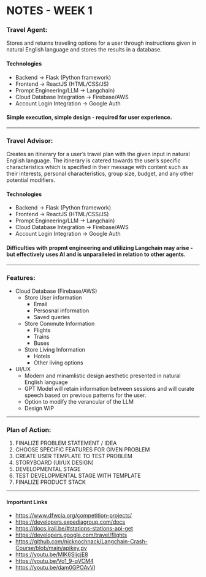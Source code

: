 # NOTES - WEEK 1
 
### Travel Agent:
Stores and returns traveling options for a user through instructions given in natural English language and stores the results in a database.
#### Technologies
- Backend → Flask (Python framework)
- Frontend → ReactJS (HTML/CSS/JS)
- Prompt Engineering/LLM → Langchain)
- Cloud Database Integration → Firebase/AWS
- Account Login Integration → Google Auth
#### Simple execution, simple design - required for user experience. 

---

### Travel Advisor:
Creates an itinerary for a user’s travel plan with the given input in natural English language. The itinerary is catered towards the user’s specific characteristics which is specified in their message with content such as their interests, personal characteristics, group size, budget, and any other potential modifiers.
#### Technologies
- Backend → Flask (Python framework)
- Frontend → ReactJS (HTML/CSS/JS)
- Prompt Engineering/LLM → Langchain)
- Cloud Database Integration → Firebase/AWS
- Account Login Integration → Google Auth
#### Difficulties with propmt engineering and utilizing Langchain may arise - but effectively uses AI and is unparalleled in relation to other agents. 

---
### Features:
- Cloud Database (Firebase/AWS)
  - Store User information
    - Email
    - Persosnal information
    - Saved queries
  - Store Commute Information
    - Flights
    - Trains
    - Buses
  - Store Living Information
    - Hotels
    - Other living options 
- UI/UX
  - Modern and minamlistic design aesthetic presented in natural English language
  - GPT Model will retain information between sessions and will curate speech based on previous patterns for the user.
  - Option to modify the verancular of the LLM 
  - Design WIP
 
---
### Plan of Action:
1. FINALIZE PROBLEM STATEMENT / IDEA
2. CHOOSE SPECIFIC FEATURES FOR GIVEN PROBLEM
3. CREATE USER TEMPLATE TO TEST PROBLEM
4. STORYBOARD (UI/UX DESIGN)
5. DEVELOPMENTAL STAGE
6. TEST DEVELOPMENTAL STAGE WITH TEMPLATE
7. FINALIZE PRODUCT STACK

---
#### Important Links
- https://www.dfwcia.org/competition-projects/
- https://developers.expediagroup.com/docs
- https://docs.irail.be/#stations-stations-api-get
- https://developers.google.com/travel/flights
- https://github.com/nicknochnack/Langchain-Crash-Course/blob/main/apikey.py
- https://youtu.be/MlK6SIjcjE8
- https://youtu.be/Vo1_9-qVCM4
- https://youtu.be/dam0GPOAvVI
